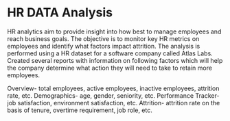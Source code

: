 # HR DATA Analysis

HR analytics aim to provide insight into how best to manage employees and reach business goals. The objective is to monitor key HR metrics on employees and identify what factors impact attrition. The analysis is performed using a HR dataset for a software company called Atlas Labs.
Created several reports with information on following factors which will help the company determine what action they will need to take to retain more employees.

Overview- total employees, active employees, inactive employees, attrition rate, etc.
Demographics- age, gender, seniority, etc.
Performance Tracker- job satisfaction, environment satisfaction, etc.
Attrition- attrition rate on the basis of tenure, overtime requirement, job role, etc.
